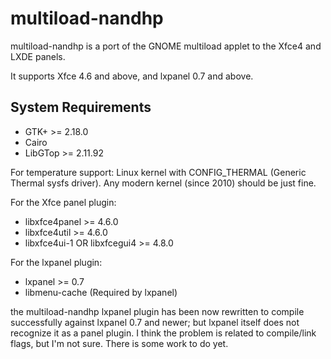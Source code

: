 multiload-nandhp
================

multiload-nandhp is a port of the GNOME multiload applet to the Xfce4 and LXDE
panels.

It supports Xfce 4.6 and above, and lxpanel 0.7 and above.

System Requirements
-------------------

- GTK+                          >= 2.18.0
- Cairo
- LibGTop                       >= 2.11.92

For temperature support:
Linux kernel with CONFIG_THERMAL (Generic Thermal sysfs driver).
Any modern kernel (since 2010) should be just fine.

For the Xfce panel plugin:

- libxfce4panel                 >= 4.6.0
- libxfce4util                  >= 4.6.0
- libxfce4ui-1 OR libxfcegui4   >= 4.8.0

For the lxpanel plugin:

- lxpanel                       >= 0.7
- libmenu-cache     (Required by lxpanel)

the multiload-nandhp lxpanel plugin has been now rewritten to compile
successfully against lxpanel 0.7 and newer; but lxpanel itself does not
recognize it as a panel plugin.
I think the problem is related to compile/link flags, but I'm not sure. There
is some work to do yet.
